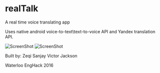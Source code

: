 # realTalk
A real time voice translating app

Uses native android voice-to-text\text-to-voice API and Yandex translation API.


![ScreenShot](https://raw.github.com/zeqicui/realTalk/master/screen1.png)
![ScreenShot](https://raw.github.com/zeqicui/realTalk/master/screen2.png)


Built by: 
Zeqi
Sanjay
Victor
Jackson

Waterloo EngHack 2016